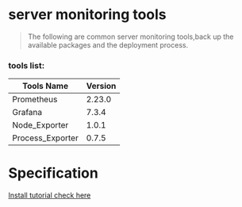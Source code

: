 # server monitoring tools

> The following are common server monitoring tools,back up the available packages and the deployment process.

### tools list:
| Tools Name | Version |
|-|-|
| Prometheus| 2.23.0 |
| Grafana| 7.3.4 |
| Node_Exporter| 1.0.1 |
| Process_Exporter| 0.7.5 |

# Specification
[Install tutorial check here](https://github.com/Joker1222/monitor-config/tree/master/tutorial)

